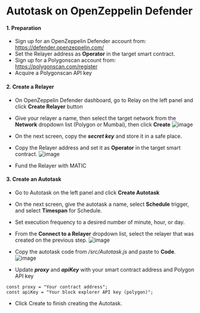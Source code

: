 # Autotask on OpenZeppelin Defender

#### 1. Preparation
- Sign up for an OpenZeppelin Defender account from: https://defender.openzeppelin.com/
- Set the Relayer address as **Operator** in the target smart contract.
- Sign up for a Polygonscan account from: https://polygonscan.com/register
- Acquire a Polygonscan API key

#### 2. Create a Relayer
- On OpenZeppelin Defender dashboard, go to Relay on the left panel and click **Create Relayer** button
- Give your relayer a name, then select the target network from the **Network** dropdown list (Polygon or Mumbai), then click **Create**
![image](https://user-images.githubusercontent.com/100549206/179154811-609ecd74-a342-4213-9add-21c0aa47fb51.png)

- On the next screen, copy the **_secret key_** and store it in a safe place.
- Copy the Relayer address and set it as **Operator** in the target smart contract.
![image](https://user-images.githubusercontent.com/100549206/179154834-5d5ba108-665e-412e-a218-0d7e72ef5ae9.png)
- Fund the Relayer with MATIC


#### 3. Create an Autotask
- Go to Autotask on the left panel and click **Create Autotask**
- On the next screen, give the autotask a name, select **Schedule** trigger, and select **Timespan** for Schedule.
- Set execution frequency to a desired number of minute, hour, or day.
- From the **Connect to a Relayer** dropdown list, select the relayer that was created on the previous step.
![image](https://user-images.githubusercontent.com/100549206/179154877-c0bfb3eb-1d69-4ee1-9a68-fc883a343fe1.png)
- Copy the autotask code from */src/Autotask.js* and paste to **Code**. 
![image](https://user-images.githubusercontent.com/100549206/179154983-4a288fb2-7d18-4e01-935f-b145408bd4de.png)

- Update **_proxy_** and **_apiKey_** with your smart contract address and Polygon API key
```
const proxy = "Your contract address";
const apiKey = "Your block explorer API key (polygon)";
```
- Click Create to finish creating the Autotask.
